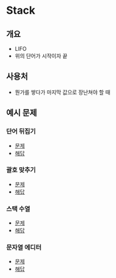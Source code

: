 # Stack
## 개요
- LIFO
- 위의 단어가 시작이자 끝

## 사용처
- 뭔가를 쌓다가 마지막 값으로 장난쳐야 할 때

## 예시 문제
### 단어 뒤집기
- [문제](https://www.acmicpc.net/problem/9093)
- [해답](http://codeplus.codes/dfcd4f2b762e4092862c8d6207eedaa5)

### 괄호 맞추기
- [문제](https://www.acmicpc.net/problem/9012)
- [해답](http://codeplus.codes/668a325c1e064fffb1d2b74f076fadc6)

### 스택 수열
- [문제](https://www.acmicpc.net/problem/1874)
- [해답](http://codeplus.codes/4799b36eb5dd488ea4c291751e381da8)

### 문자열 에디터
- [문제](https://www.acmicpc.net/problem/1406)
- [해답](http://codeplus.codes/3209fe229a524039a8813f51f5a59ad8)

